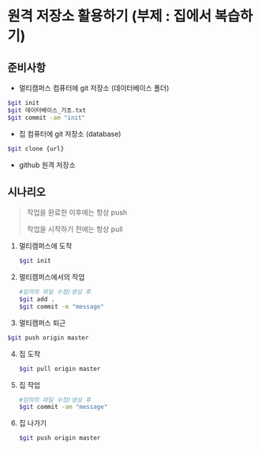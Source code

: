 # 원격 저장소 활용하기 (부제 : 집에서 복습하기)

## 준비사항

* 멀티캠퍼스 컴퓨터에 git 저장소 (데이터베이스 폴더)

```bash
$git init
$git 데이터베이스_기초.txt
$git commit -am "init"
```

* 집 컴퓨터에 git 저장소 (database)

```bash
$git clone {url}
```

* github 원격 저장소



## 시나리오

> 작업을 완료한 이후에는 항상 push
>
> 작업을 시작하기 전에는 항상 pull

1. 멀티캠퍼스에 도착

   ```bash
   $git init
   ```

2. 멀티캠퍼스에서의 작업

   ```bash
   #임의의 파일 수정/생성 후
   $git add .
   $git commit -m "message"
   ```

3.  멀티캠퍼스 퇴근

   ```bash
   $git push origin master
   ```

4. 집 도착

   ```bash
   $git pull origin master
   ```

5. 집 작업

   ```bash
   #임의의 파일 수정/생성 후
   $git commit -am "message"
   ```

6. 집 나가기

   ```bash
   $git push origin master
   ```

   